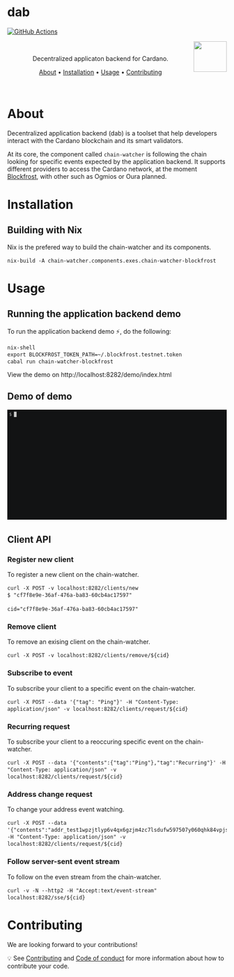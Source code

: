 # dab

[![GitHub Actions](https://img.shields.io/endpoint.svg?url=https%3A%2F%2Factions-badge.atrox.dev%2Fcardano-foundation%2Fdab%2Fbadge&style=flat-square)](https://github.com/cardano-foundation/dab/actions/workflows/ci.yaml)

<img src="https://upload.wikimedia.org/wikipedia/commons/f/ff/ADA_Cardano_Logo.png" width="76" align="right" height="70">


<br/>

<p align="center">Decentralized applicaton backend for Cardano.</p>
<p align="center">
  <a href="#about">About</a> •
  <a href="#installation">Installation</a> •
  <a href="#usage">Usage</a> •
  <a href="#contributing">Contributing</a>
</p>

<br/>

# About

Decentralized application backend (dab) is a toolset that help developers interact with the Cardano blockchain and its smart validators.

At its core, the component called `chain-watcher` is following the chain looking for specific events expected by the application backend. It supports different providers to access the Cardano network, at the moment <a href="https://blockfrost.io/">Blockfrost</a>, with other such as Ogmios or Oura planned. 

# Installation

## Building with Nix

Nix is the prefered way to build the chain-watcher and its components.

```command
nix-build -A chain-watcher.components.exes.chain-watcher-blockfrost
```

# Usage

## Running the application backend demo

To run the application backend demo :zap:, do the following:

```command
nix-shell
export BLOCKFROST_TOKEN_PATH=~/.blockfrost.testnet.token
cabal run chain-watcher-blockfrost
```
View the demo on http://localhost:8282/demo/index.html

## Demo of demo

<img src=".github/workflows/demo.gif">

## Client API

### Register new client

To register a new client on the chain-watcher.

```command
curl -X POST -v localhost:8282/clients/new
$ "cf7f8e9e-36af-476a-ba83-60cb4ac17597"

cid="cf7f8e9e-36af-476a-ba83-60cb4ac17597"
```

### Remove client

To remove an exising client on the chain-watcher.

```command
curl -X POST -v localhost:8282/clients/remove/${cid}
```

### Subscribe to event

To subscribe your client to a specific event on the chain-watcher.

```command
curl -X POST --data '{"tag": "Ping"}' -H "Content-Type: application/json" -v localhost:8282/clients/request/${cid}
```

### Recurring request

To subscribe your client to a reoccuring specific event on the chain-watcher.

```command
curl -X POST --data '{"contents":{"tag":"Ping"},"tag":"Recurring"}' -H "Content-Type: application/json" -v localhost:8282/clients/request/${cid}
```

### Address change request

To change your address event watching.

```command
curl -X POST --data '{"contents":"addr_test1wpzjtlyp6v4qx6gzjm4zc7lsdufw597507y060qhk84vpjsjd625n","tag":"AddressFundsRequest"}' -H "Content-Type: application/json" -v localhost:8282/clients/request/${cid}
```

### Follow server-sent event stream

To follow on the even stream from the chain-watcher.

```command
curl -v -N --http2 -H "Accept:text/event-stream" localhost:8282/sse/${cid}
```

# Contributing

We are looking forward to your contributions!

:bulb: See <a href="CONTRIBUTING.md">Contributing</a> and <a href="CODE_OF_CONDUCT.md">Code of conduct</a> for more information about how to contribute your code.


